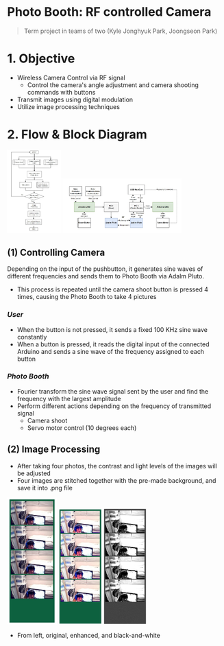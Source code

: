 # Photo Booth: RF controlled Camera
> Term project in teams of two (Kyle Jonghyuk Park, Joongseon Park)

# 1. Objective
- Wireless Camera Control via RF signal
    * Control the camera's angle adjustment and camera shooting commands with buttons
- Transmit images using digital modulation
- Utilize image processing techniques

# 2. Flow & Block Diagram
<img src="/Photo Booth/images/flow chart.jpg" width="25%" height="25%" title="flow" alt="flow"></img>
<img src="/Photo Booth/images/block diagram.jpg" width="55%" height="55%" title="flow" alt="flow"></img>

## (1) Controlling Camera
Depending on the input of the pushbutton, it generates sine waves of different frequencies and sends them to Photo Booth via Adalm Pluto. 

- This process is repeated until the camera shoot button is pressed 4 times, causing the Photo Booth to take 4 pictures

### _User_
- When the button is not pressed, it sends a fixed 100 KHz sine wave constantly
- When a button is pressed, it reads the digital input of the connected Arduino and sends a sine wave of the frequency assigned to each button


### _Photo Booth_
- Fourier transform the sine wave signal sent by the user and find the frequency with the largest amplitude 
- Perform different actions depending on the frequency of transmitted signal 
    * Camera shoot
    * Servo motor control (10 degrees each)

## (2) Image Processing
- After taking four photos, the contrast and light levels of the images will be adjusted
- Four images are stitched together with the pre-made background, and save it into .png file

<img src="/Photo Booth/images/version1.jpg" width="23%" height="23%" title="flow" alt="flow"></img>
<img src="/Photo Booth/images/version2.jpg" width="20%" height="20%" title="flow" alt="flow"></img>
<img src="/Photo Booth/images/version3.jpg" width="20%" height="20%" title="flow" alt="flow"></img>

* From left, original, enhanced, and black-and-white 
